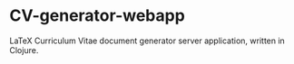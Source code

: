 # CV-generator-webapp
LaTeX Curriculum Vitae document generator server application, written in Clojure.
